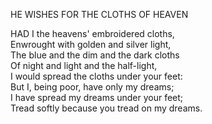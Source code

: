 HE WISHES FOR THE CLOTHS OF HEAVEN  
  
HAD I the heavens' embroidered cloths,  
Enwrought with golden and silver light,  
The blue and the dim and the dark cloths  
Of night and light and the half-light,  
I would spread the cloths under your feet:  
But I, being poor, have only my dreams;  
I have spread my dreams under your feet;  
Tread softly because you tread on my dreams.  
